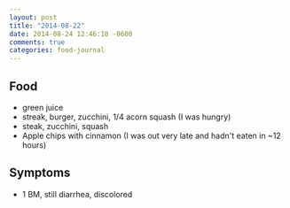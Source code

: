```yaml
---
layout: post
title: "2014-08-22"
date: 2014-08-24 12:46:18 -0600
comments: true
categories: food-journal
---
```


## Food
* green juice
* streak, burger, zucchini, 1/4 acorn squash (I was hungry)
* steak, zucchini, squash
* Apple chips with cinnamon (I was out very late and hadn't eaten in ~12 hours)

## Symptoms
* 1 BM, still diarrhea, discolored
